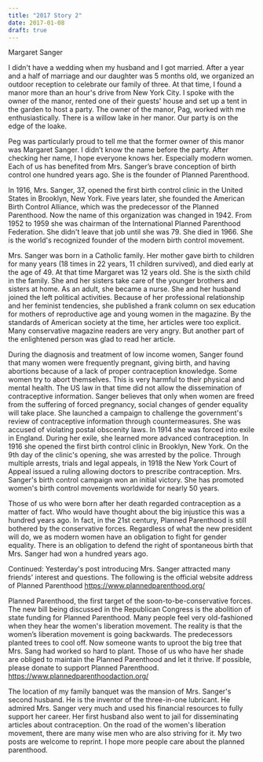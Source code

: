 ```yaml
---
title: "2017 Story 2"
date: 2017-01-08
draft: true
---
```


Margaret Sanger

I didn't have a wedding when my husband and I got married. After a year and a half of marriage and our daughter was 5 months old, we organized an outdoor reception to celebrate our family of three. At that time, I found a manor more than an hour's drive from New York City. I spoke with the owner of the manor, rented one of their guests' house and set up a tent in the garden to host a party. The owner of the manor, Pag, worked with me enthusiastically. There is a willow lake in her manor. Our party is on the edge of the loake.

Peg was particularly proud to tell me that the former owner of this manor was Margaret Sanger. I didn’t know the name before the party. After checking her name, I hope everyone knows her. Especially modern women. Each of us has benefited from Mrs. Sanger’s brave conception of birth control one hundred years ago. She is the founder of Planned Parenthood.

In 1916, Mrs. Sanger, 37, opened the first birth control clinic in the United States in Brooklyn, New York. Five years later, she founded the American Birth Control Alliance, which was the predecessor of the Planned Parenthood. Now the name of this organization was changed in 1942. From 1952 to 1959 she was chairman of the International Planned Parenthood Federation. She didn't leave that job until she was 79. She died in 1966. She is the world's recognized founder of the modern birth control movement.

Mrs. Sanger was born in a Catholic family. Her mother gave birth to children for many years (18 times in 22 years, 11 children survived), and died early at the age of 49. At that time Margaret was 12 years old. She is the sixth child in the family. She and her sisters take care of the younger brothers and sisters at home. As an adult, she became a nurse. She and her husband joined the left political activities. Because of her professional relationship and her feminist tendencies, she published a frank column on sex education for mothers of reproductive age and young women in the magazine. By the standards of American society at the time, her articles were too explicit. Many conservative magazine readers are very angry. But another part of the enlightened person was glad to read her article.

During the diagnosis and treatment of low income women, Sanger found that many women were frequently pregnant, giving birth, and having abortions because of a lack of proper contraception knowledge. Some women try to abort themselves. This is very harmful to their physical and mental health. The US law in that time did not allow the dissemination of contraceptive information. Sanger believes that only when women are freed from the suffering of forced pregnancy, social changes of gender equality will take place. She launched a campaign to challenge the government's review of contraceptive information through countermeasures. She was accused of violating postal obscenity laws. In 1914 she was forced into exile in England. During her exile, she learned more advanced contraception. In 1916 she opened the first birth control clinic in Brooklyn, New York. On the 9th day of the clinic's opening, she was arrested by the police. Through multiple arrests, trials and legal appeals, in 1918 the New York Court of Appeal issued a ruling allowing doctors to prescribe contraception. Mrs. Sanger's birth control campaign won an initial victory. She has promoted women's birth control movements worldwide for nearly 50 years.

Those of us who were born after her death regarded contraception as a matter of fact. Who would have thought about the big injustice this was a hundred years ago. In fact, in the 21st century, Planned Parenthood is still bothered by the conservative forces. Regardless of what the new president will do, we as modern women have an obligation to fight for gender equality. There is an obligation to defend the right of spontaneous birth that Mrs. Sanger had won a hundred years ago.

Continued:
Yesterday's post introducing Mrs. Sanger attracted many friends' interest and questions. The following is the official website address of Planned Parenthood https://www.plannedparenthood.org/

Planned Parenthood, the first target of the soon-to-be-conservative forces. The new bill being discussed in the Republican Congress is the abolition of state funding for Planned Parenthood. Many people feel very old-fashioned when they hear the women's liberation movement. The reality is that the women’s liberation movement is going backwards. The predecessors planted trees to cool off. Now someone wants to uproot the big tree that Mrs. Sang had worked so hard to plant. Those of us who have her shade are obliged to maintain the Planned Parenthood and let it thrive. If possible, please donate to support Planned Parenthood.
https://www.plannedparenthoodaction.org/

The location of my family banquet was the mansion of Mrs. Sanger's second husband. He is the inventor of the three-in-one lubricant. He admired Mrs. Sanger very much and used his financial resources to fully support her career. Her first husband also went to jail for disseminating articles about contraception. On the road of the women's liberation movement, there are many wise men who are also striving for it. My two posts are welcome to reprint. I hope more people care about the planned parenthood.
